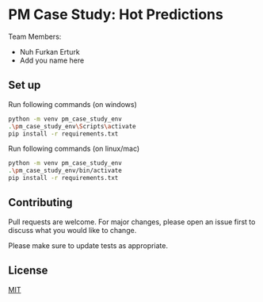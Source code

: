 # PM Case Study: Hot Predictions

Team Members:
- Nuh Furkan Erturk
- Add you name here

## Set up

Run following commands (on windows)
```bash
python -m venv pm_case_study_env
.\pm_case_study_env\Scripts\activate 
pip install -r requirements.txt
```

Run following commands (on linux/mac)
```bash
python -m venv pm_case_study_env
.\pm_case_study_env/bin/activate 
pip install -r requirements.txt
```

## Contributing

Pull requests are welcome. For major changes, please open an issue first
to discuss what you would like to change.

Please make sure to update tests as appropriate.

## License

[MIT](https://choosealicense.com/licenses/mit/)